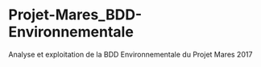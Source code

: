 # Projet-Mares_BDD-Environnementale
Analyse et exploitation de la BDD Environnementale du Projet Mares 2017

